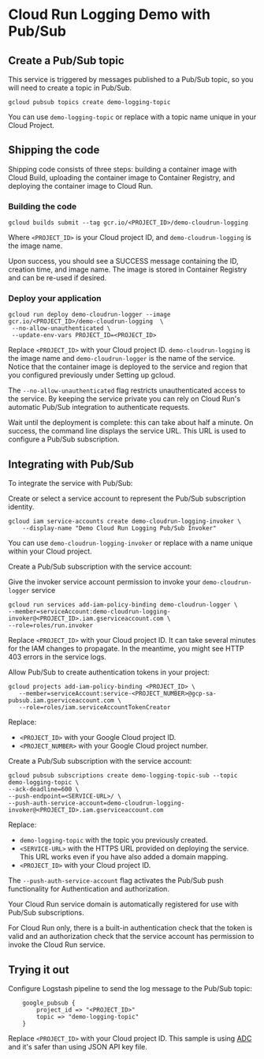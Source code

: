# Cloud Run Logging Demo with Pub/Sub

## Create a Pub/Sub topic

This service is triggered by messages published to a Pub/Sub topic, so you will
need to create a topic in Pub/Sub.

```shell
gcloud pubsub topics create demo-logging-topic
```

You can use `demo-logging-topic` or replace with a topic name unique in your
Cloud Project.

## Shipping the code

Shipping code consists of three steps: building a container image with Cloud Build,
uploading the container image to Container Registry, and deploying the container
image to Cloud Run.

### Building the code

```shell
gcloud builds submit --tag gcr.io/<PROJECT_ID>/demo-cloudrun-logging
```

Where `<PROJECT_ID>` is your Cloud project ID, and `demo-cloudrun-logging` is the image name.

Upon success, you should see a SUCCESS message containing the ID, creation time,
and image name. The image is stored in Container Registry and can be re-used if
desired.

### Deploy your application

```shell
gcloud run deploy demo-cloudrun-logger --image gcr.io/<PROJECT_ID>/demo-cloudrun-logging  \
 --no-allow-unauthenticated \
 --update-env-vars PROJECT_ID=<PROJECT_ID>
```

Replace `<PROJECT_ID>` with your Cloud project ID. `demo-cloudrun-logging` is the image name and
`demo-cloudrun-logger` is the name of the service. Notice that the container image is deployed to the
service and region that you configured previously under Setting up gcloud.

The `--no-allow-unauthenticated` flag restricts unauthenticated access to the service. By
keeping the service private you can rely on Cloud Run's automatic Pub/Sub integration to
authenticate requests.

Wait until the deployment is complete: this can take about half a minute. On success, the command
line displays the service URL. This URL is used to configure a Pub/Sub subscription.

## Integrating with Pub/Sub

To integrate the service with Pub/Sub:

Create or select a service account to represent the Pub/Sub subscription identity.

```shell
gcloud iam service-accounts create demo-cloudrun-logging-invoker \
    --display-name "Demo Cloud Run Logging Pub/Sub Invoker"
```

You can use `demo-cloudrun-logging-invoker` or replace with a name unique within your Cloud project.

Create a Pub/Sub subscription with the service account:

Give the invoker service account permission to invoke your `demo-cloudrun-logger` service

```shell
gcloud run services add-iam-policy-binding demo-cloudrun-logger \
--member=serviceAccount:demo-cloudrun-logging-invoker@<PROJECT_ID>.iam.gserviceaccount.com \
--role=roles/run.invoker
```

Replace `<PROJECT_ID>` with your Cloud project ID. It can take several minutes for the IAM changes
to propagate. In the meantime, you might see HTTP 403 errors in the service logs.

Allow Pub/Sub to create authentication tokens in your project:

```shell
gcloud projects add-iam-policy-binding <PROJECT_ID> \
   --member=serviceAccount:service-<PROJECT_NUMBER>@gcp-sa-pubsub.iam.gserviceaccount.com \
   --role=roles/iam.serviceAccountTokenCreator
```

Replace:

* `<PROJECT_ID>` with your Google Cloud project ID.
* `<PROJECT_NUMBER>` with your Google Cloud project number.

Create a Pub/Sub subscription with the service account:

```shell
gcloud pubsub subscriptions create demo-logging-topic-sub --topic demo-logging-topic \
--ack-deadline=600 \
--push-endpoint=<SERVICE-URL>/ \
--push-auth-service-account=demo-cloudrun-logging-invoker@<PROJECT_ID>.iam.gserviceaccount.com
```

Replace:

* `demo-logging-topic` with the topic you previously created.
* `<SERVICE-URL>` with the HTTPS URL provided on deploying the service. This 
   URL works even if you have also added a domain mapping.
* `<PROJECT_ID>` with your Cloud project ID.

The `--push-auth-service-account` flag activates the Pub/Sub push functionality for 
Authentication and authorization.

Your Cloud Run service domain is automatically registered for use with Pub/Sub 
subscriptions.

For Cloud Run only, there is a built-in authentication check that the token is 
valid and an authorization check that the service account has permission to invoke 
the Cloud Run service.

## Trying it out
Configure Logstash pipeline to send the log message to the Pub/Sub topic:
```
    google_pubsub {
        project_id => "<PROJECT_ID>"
        topic => "demo-logging-topic"
    }
```
Replace `<PROJECT_ID>` with your Cloud project ID. This sample is using 
[ADC](https://cloud.google.com/docs/authentication/provide-credentials-adc) and it's
safer than using JSON API key file.
